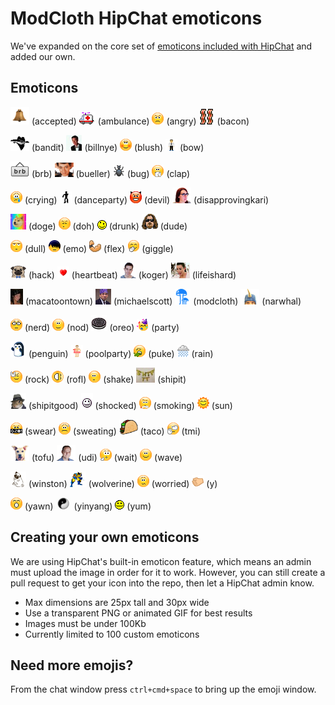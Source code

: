 # ModCloth HipChat emoticons

We've expanded on the core set of [emoticons included with HipChat](http://hipchat-emoticons.nyh.name) and added our own.

## Emoticons

![accepted](src/accepted.gif) (accepted)
![ambulance](src/ambulance.gif) (ambulance)
![angry](src/angry.gif) (angry)
![bacon](src/bacon.png) (bacon)

![bandit](src/bandit.png) (bandit)
![billnye](src/billnye.jpg) (billnye)
![blush](src/blush.gif) (blush)
![bow](src/bow.gif) (bow)

![brb](src/brb.png) (brb)
![bueller](src/bueller.png) (bueller)
![bug](src/bug.gif) (bug)
![clap](src/clap.gif) (clap)

![crying](src/crying.gif) (crying)
![danceparty](src/danceparty.gif) (danceparty)
![devil](src/devil.gif) (devil)
![disapprovingkari](src/disapprovingkari.png) (disapprovingkari)

![doge](src/doge.gif) (doge)
![doh](src/doh.gif) (doh)
![drunk](src/drunk.gif) (drunk)
![dude](src/dude.png) (dude)

![dull](src/dull.gif) (dull)
![emo](src/emo.gif) (emo)
![flex](src/flex.gif) (flex)
![giggle](src/giggle.gif) (giggle)

![hack](src/hack.png) (hack)
![heartbeat](src/heartbeat.gif) (heartbeat)
![koger](src/koger.png) (koger)
![lifeishard](src/lifeishard.png) (lifeishard)

![macatoontown](src/macatoontown.jpg) (macatoontown)
![michaelscott](src/michaelscott.png) (michaelscott)
![modcloth](src/modcloth.png) (modcloth)
![narwhal](src/narwhal.png) (narwhal)

![nerd](src/nerd.gif) (nerd)
![nod](src/nod.gif) (nod)
![oreo](src/oreo.png) (oreo)
![party](src/party.gif) (party)

![penguin](src/penguin.gif) (penguin)
![poolparty](src/poolparty.gif) (poolparty)
![puke](src/puke.gif) (puke)
![rain](src/rain.gif) (rain)

![rock](src/rock.gif) (rock)
![rofl](src/rofl.gif) (rofl)
![shake](src/shake.gif) (shake)
![shipit](src/shipit.jpg) (shipit)

![shipitgood](src/shipitgood.png) (shipitgood)
![shocked](src/shocked.gif) (shocked)
![smoking](src/smoking.gif) (smoking)
![sun](src/sun.gif) (sun)

![swear](src/swear.gif) (swear)
![sweating](src/sweating.gif) (sweating)
![taco](src/taco.png) (taco)
![tmi](src/tmi.gif) (tmi)

![tofu](src/tofu.png) (tofu)
![udi](src/udi.png) (udi)
![wait](src/wait.gif) (wait)
![wave](src/wave.gif) (wave)

![winston](src/winston.png) (winston)
![wolverine](src/wolverine.gif) (wolverine)
![worried](src/worried.gif) (worried)
![y](src/y.gif) (y)

![yawn](src/yawn.gif) (yawn)
![yinyang](src/yinyang.gif) (yinyang)
![yum](src/yum.gif) (yum)

## Creating your own emoticons

We are using HipChat's built-in emoticon feature, which means an admin must upload the image in order for it to work. However, you can still create a pull request to get your icon into the repo, then let a HipChat admin know.

* Max dimensions are 25px tall and 30px wide
* Use a transparent PNG or animated GIF for best results
* Images must be under 100Kb
* Currently limited to 100 custom emoticons

## Need more emojis?

From the chat window press `ctrl+cmd+space` to bring up the emoji window.
